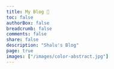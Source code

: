 ```yaml
---
title: My Blog 📝
toc: false
authorBox: false
breadcrumb: false
comments: false
share: false
description: "Shalu's Blog"
page: true
images: ["/images/color-abstract.jpg"]
---
```

